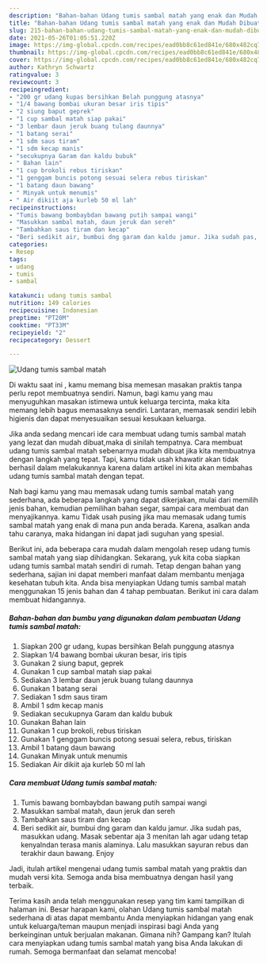 ```yaml
---
description: "Bahan-bahan Udang tumis sambal matah yang enak dan Mudah Dibuat"
title: "Bahan-bahan Udang tumis sambal matah yang enak dan Mudah Dibuat"
slug: 215-bahan-bahan-udang-tumis-sambal-matah-yang-enak-dan-mudah-dibuat
date: 2021-05-26T01:05:51.220Z
image: https://img-global.cpcdn.com/recipes/ead0bb8c61ed841e/680x482cq70/udang-tumis-sambal-matah-foto-resep-utama.jpg
thumbnail: https://img-global.cpcdn.com/recipes/ead0bb8c61ed841e/680x482cq70/udang-tumis-sambal-matah-foto-resep-utama.jpg
cover: https://img-global.cpcdn.com/recipes/ead0bb8c61ed841e/680x482cq70/udang-tumis-sambal-matah-foto-resep-utama.jpg
author: Kathryn Schwartz
ratingvalue: 3
reviewcount: 3
recipeingredient:
- "200 gr udang kupas bersihkan Belah punggung atasnya"
- "1/4 bawang bombai ukuran besar iris tipis"
- "2 siung baput geprek"
- "1 cup sambal matah siap pakai"
- "3 lembar daun jeruk buang tulang daunnya"
- "1 batang serai"
- "1 sdm saus tiram"
- "1 sdm kecap manis"
- "secukupnya Garam dan kaldu bubuk"
- " Bahan lain"
- "1 cup brokoli rebus tiriskan"
- "1 genggam buncis potong sesuai selera rebus tiriskan"
- "1 batang daun bawang"
- " Minyak untuk menumis"
- " Air dikiit aja kurleb 50 ml lah"
recipeinstructions:
- "Tumis bawang bombaybdan bawang putih sampai wangi"
- "Masukkan sambal matah, daun jeruk dan sereh"
- "Tambahkan saus tiram dan kecap"
- "Beri sedikit air, bumbui dng garam dan kaldu jamur. Jika sudah pas, masukkan udang. Masak sebentar aja 3 menitan lah agar udang tetap kenyalndan terasa manis alaminya. Lalu masukkan sayuran rebus dan terakhir daun bawang. Enjoy"
categories:
- Resep
tags:
- udang
- tumis
- sambal

katakunci: udang tumis sambal 
nutrition: 149 calories
recipecuisine: Indonesian
preptime: "PT20M"
cooktime: "PT33M"
recipeyield: "2"
recipecategory: Dessert

---
```



![Udang tumis sambal matah](https://img-global.cpcdn.com/recipes/ead0bb8c61ed841e/680x482cq70/udang-tumis-sambal-matah-foto-resep-utama.jpg)

Di waktu  saat ini , kamu memang bisa memesan masakan praktis tanpa perlu repot membuatnya sendiri. Namun, bagi kamu yang mau menyuguhkan masakan istimewa untuk keluarga tercinta, maka kita memang lebih bagus memasaknya sendiri. Lantaran, memasak sendiri lebih higienis dan dapat menyesuaikan sesuai kesukaan keluarga.

Jika anda sedang mencari ide cara membuat udang tumis sambal matah yang lezat dan mudah dibuat,maka di sinilah tempatnya. Cara membuat udang tumis sambal matah  sebenarnya mudah dibuat jika kita membuatnya dengan langkah yang tepat. Tapi, kamu tidak usah khawatir akan tidak berhasil dalam melakukannya 
karena dalam artikel ini kita akan membahas udang tumis sambal matah dengan tepat.  



Nah bagi kamu yang mau memasak udang tumis sambal matah yang sederhana, ada beberapa langkah yang dapat dikerjakan, mulai dari memilih jenis bahan, kemudian pemilihan bahan segar, sampai cara membuat dan menyajikannya. kamu Tidak usah pusing jika mau memasak udang tumis sambal matah yang enak di mana pun anda berada. Karena, asalkan anda  tahu caranya, maka hidangan ini dapat jadi suguhan yang spesial.

Berikut ini, ada beberapa cara mudah dalam mengolah resep udang tumis sambal matah yang siap dihidangkan. Sekarang, yuk kita coba siapkan udang tumis sambal matah sendiri di rumah. Tetap dengan bahan yang sederhana, sajian ini dapat memberi manfaat dalam membantu menjaga kesehatan tubuh kita. Anda bisa menyiapkan Udang tumis sambal matah menggunakan 15 jenis bahan dan 4 tahap pembuatan. Berikut ini cara dalam membuat hidangannya.

<!--inarticleads1-->

##### Bahan-bahan dan bumbu yang digunakan dalam pembuatan Udang tumis sambal matah:

1. Siapkan 200 gr udang, kupas bersihkan Belah punggung atasnya
1. Siapkan 1/4 bawang bombai ukuran besar, iris tipis
1. Gunakan 2 siung baput, geprek
1. Gunakan 1 cup sambal matah siap pakai
1. Sediakan 3 lembar daun jeruk buang tulang daunnya
1. Gunakan 1 batang serai
1. Sediakan 1 sdm saus tiram
1. Ambil 1 sdm kecap manis
1. Sediakan secukupnya Garam dan kaldu bubuk
1. Gunakan  Bahan lain
1. Gunakan 1 cup brokoli, rebus tiriskan
1. Gunakan 1 genggam buncis potong sesuai selera, rebus, tiriskan
1. Ambil 1 batang daun bawang
1. Gunakan  Minyak untuk menumis
1. Sediakan  Air dikiit aja kurleb 50 ml lah




<!--inarticleads2-->

##### Cara membuat Udang tumis sambal matah:

1. Tumis bawang bombaybdan bawang putih sampai wangi
1. Masukkan sambal matah, daun jeruk dan sereh
1. Tambahkan saus tiram dan kecap
1. Beri sedikit air, bumbui dng garam dan kaldu jamur. Jika sudah pas, masukkan udang. Masak sebentar aja 3 menitan lah agar udang tetap kenyalndan terasa manis alaminya. Lalu masukkan sayuran rebus dan terakhir daun bawang. Enjoy




Jadi, itulah artikel mengenai  udang tumis sambal matah  yang praktis dan mudah versi kita. Semoga anda bisa membuatnya dengan hasil yang terbaik. 

Terima kasih anda telah menggunakan resep yang tim kami tampilkan di halaman ini. Besar harapan kami, olahan  Udang tumis sambal matah sederhana di atas dapat membantu Anda menyiapkan hidangan yang enak untuk keluarga/teman maupun menjadi inspirasi bagi Anda yang berkeinginan untuk berjualan makanan. Gimana nih? Gampang kan? Itulah cara menyiapkan udang tumis sambal matah yang bisa Anda lakukan di rumah. Semoga bermanfaat dan selamat mencoba!

